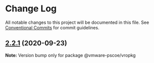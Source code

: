 # Change Log

All notable changes to this project will be documented in this file.
See [Conventional Commits](https://conventionalcommits.org) for commit guidelines.

## [2.2.1](https://github.com/vmware/vrealize-developer-tools/compare/v0.0.4...v2.2.1) (2020-09-23)

**Note:** Version bump only for package @vmware-pscoe/vropkg
